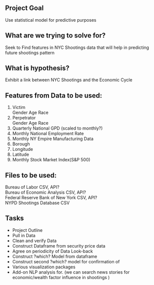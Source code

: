 
## Project Goal

Use statistical model for predictive purposes

## What are we trying to solve for?

Seek to Find features in NYC Shootings data that will help in predicting future shootings pattern

## What is hypothesis?

Exhibit a link between NYC Shootings and the Economic Cycle

## Features from Data to be used:


1. Victim   
        Gender
        Age
        Race
2. Perpetrator  
        Gender
        Age
        Race       
3. Quarterly National GPD (scaled to monthly?)
4. Monthly National Employment Rate
5. Monthly NY Empire Manufacturing Data
6. Borough
7. Longitude
8. Latitude
9. Monthly Stock Market Index(S&P 500)

## Files to be used:

Bureau of Labor CSV, API?   
Bureau of Economic Analysis CSV, API?   
Federal Reserve Bank of New York CSV, API?   
NYPD Shootings Database CSV


## Tasks

* Project Outline
* Pull in Data
* Clean and verify Data
* Construct Dataframe from security price data
* Agree on periodicity of Data Look-back
* Construct ?which? Model from dataframe 
* Construct second ?which? model for confirmation of 
* Various visualization packages
* Add-on NLP analysis for. (we can search news stories for economic/wealth factor influence in shootings )
